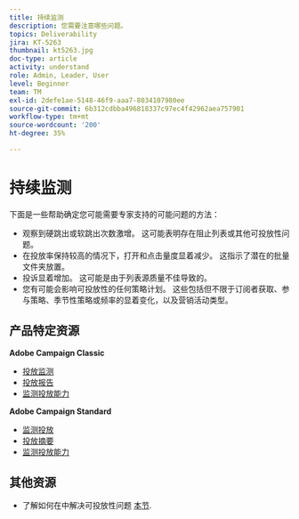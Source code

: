 ```yaml
---
title: 持续监测
description: 您需要注意哪些问题。
topics: Deliverability
jira: KT-5263
thumbnail: kt5263.jpg
doc-type: article
activity: understand
role: Admin, Leader, User
level: Beginner
team: TM
exl-id: 2defe1ae-5148-46f9-aaa7-8034107980ee
source-git-commit: 6b312cdbba496818337c97ec4f42962aea757901
workflow-type: tm+mt
source-wordcount: '200'
ht-degree: 35%

---
```


# 持续监测

下面是一些帮助确定您可能需要专家支持的可能问题的方法：

* 观察到硬跳出或软跳出次数激增。 这可能表明存在阻止列表或其他可投放性问题。
* 在投放率保持较高的情况下，打开和点击量度显着减少。 这指示了潜在的批量文件夹放置。
* 投诉显着增加。 这可能是由于列表源质量不佳导致的。
* 您有可能会影响可投放性的任何策略计划。 这些包括但不限于订阅者获取、参与策略、季节性策略或频率的显着变化，以及营销活动类型。

## 产品特定资源

**Adobe Campaign Classic**

* [投放监测](https://experienceleague.adobe.com/docs/campaign-classic/using/sending-messages/monitoring-deliveries/about-delivery-monitoring.html?lang=zh-Hans)
* [投放报告](https://experienceleague.adobe.com/docs/campaign-classic/using/reporting/reports-on-deliveries/delivery-reports.html?lang=zh-Hans)
* [监测投放能力](https://experienceleague.adobe.com/docs/campaign-classic/using/sending-messages/deliverability-management/monitoring-deliverability.html?lang=zh-Hans)

**Adobe Campaign Standard**

* [监测投放](https://experienceleague.adobe.com/docs/campaign-standard/using/testing-and-sending/monitoring-messages/monitoring-a-delivery.html?lang=zh-Hans)
* [投放摘要](https://experienceleague.adobe.com/docs/campaign-standard/using/reporting/list-of-reports/delivery-summary.html)
* [监测投放能力](https://experienceleague.adobe.com/docs/campaign-standard/using/testing-and-sending/managing-deliverability/monitor-deliverability.html?lang=zh-Hans#testing-and-sending)

## 其他资源

* 了解如何在中解决可投放性问题 [本节](/help/additional-resources/troubleshooting.md).
